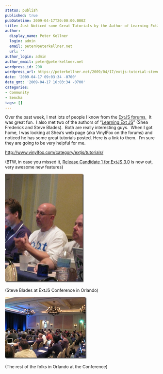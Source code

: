 ```yaml
---
status: publish
published: true
pubDatetime: 2009-04-17T20:00:00.000Z
title: Just Noticed some Great Tutorials by the Author of Learning ExtJS
author:
  display_name: Peter Kellner
  login: admin
  email: peter@peterkellner.net
  url: ''
author_login: admin
author_email: peter@peterkellner.net
wordpress_id: 290
wordpress_url: https://peterkellner.net/2009/04/17/extjs-tutorial-steve-blades-shea-frederick/
date: '2009-04-17 09:03:34 -0700'
date_gmt: '2009-04-17 16:03:34 -0700'
categories:
- Community
- Sencha
tags: []
---
```

<p>Over the past week, I met lots of people I know from the <a href="http://extjs.com/forum/">ExtJS forums.</a>&#160; It was great fun.&#160; I also met two of the authors of “<a href="/2008/11/28/extjs-bookreview/">Learning Ext JS</a>” (Shea Frederick and Steve Blades).&#160; Both are really interesting guys.&#160; When I got home, I was looking at Shea’s web page (aka VinylFox on the forums) and noticed he has some great tutorials posted. Here is a link to them.&#160; I’m sure they are going to be very helpful for me.</p>
<p><a title="http://www.vinylfox.com/category/extjs/tutorials/" href="http://www.vinylfox.com/category/extjs/tutorials/">http://www.vinylfox.com/category/extjs/tutorials/</a></p>
<p>(BTW, in case you missed it, <a href="http://extjs.com/products/extjs/download.php">Release Candidate 1 for ExtJS 3.0</a> is now out, very awesome new features)</p>
<p><a href="/wp/wp-content/uploads/2009/04/Blades.jpg"><img style="border-right-width: 0px; display: inline; border-top-width: 0px; border-bottom-width: 0px; border-left-width: 0px" title="Blades" border="0" alt="Blades" src="/wp/wp-content/uploads/2009/04/Blades_thumb.jpg" width="260" height="357" /></a></p>
<p>(Steve Blades at ExtJS Conference in Orlando)</p>
<p> <!--more-->
<p><a href="/wp/wp-content/uploads/2009/04/IMG_1337.jpg"><img style="border-right-width: 0px; display: inline; border-top-width: 0px; border-bottom-width: 0px; border-left-width: 0px" title="IMG_1337" border="0" alt="IMG_1337" src="/wp/wp-content/uploads/2009/04/IMG_1337_thumb.jpg" width="269" height="203" /></a></p>
<p>(The rest of the folks in Orlando at the Conference)</p>
